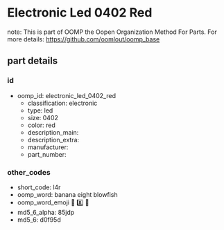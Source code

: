 # Electronic Led 0402 Red  

note: This is part of OOMP the Oopen Organization Method For Parts. For more details: https://github.com/oomlout/oomp_base

##  part details





### id
* oomp_id: electronic_led_0402_red
  * classification: electronic
  * type: led
  * size: 0402
  * color: red
  * description_main: 
  * description_extra: 
  * manufacturer: 
  * part_number: 

### other_codes
* short_code: l4r
* oomp_word: banana eight blowfish
* oomp_word_emoji :banana: :eight: :blowfish:
* md5_6_alpha: 85jdp
* md5_6: d0f95d